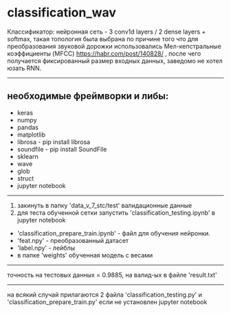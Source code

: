 # classification_wav
Классификатор: нейронная сеть - 3 conv1d layers / 2 dense layers + softmax,
такая топология была выбрана по причине того что для преобразования звуковой дорожки использовались Мел-кепстральные коэффициенты (MFCC) https://habr.com/post/140828/ , после чего получается фиксированный размер входных данных, заведомо не хотел юзать RNN.

-----------------------------------------------------------
## необходимые фреймворки и либы:
* keras
* numpy
* pandas
* matplotlib
* librosa - pip install librosa
* soundfile - pip install SoundFile
* sklearn
* wave
* glob
* struct
* jupyter notebook

-----------------------------------------------------------
1) закинуть в папку 'data_v_7_stc/test' валидационные данные
2) для теста обученной сетки запустить 'classification_testing.ipynb' в jupyter notebook

* 'classification_prepare_train.ipynb' - файл для обучения нейронки.
* 'feat.npy' - преобразованный датасет
* 'label.npy' - лейблы
* в папке 'weights' обученная модель с весами

-----------------------------------------------------------
точность на тестовых данных = 0.9885,
на валид-ых в файле 'result.txt'

-----------------------------------------------------------
на всякий случай прилагаются 2 файла 'classification_testing.py' и 'classification_prepare_train.py' если не установлен jupyter notebook
